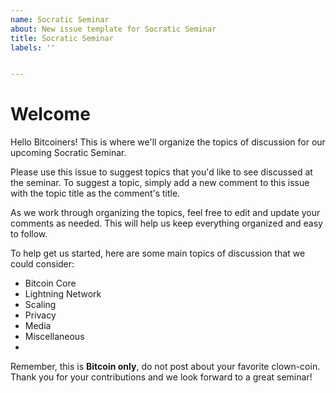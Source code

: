 ```yaml
---
name: Socratic Seminar
about: New issue template for Socratic Seminar
title: Socratic Seminar 
labels: ''


---
```


# Welcome

Hello Bitcoiners! This is where we'll organize the topics of discussion for our upcoming Socratic Seminar.

Please use this issue to suggest topics that you'd like to see discussed at the seminar. To suggest a topic, simply add a new comment to this issue with the topic title as the comment's title.

As we work through organizing the topics, feel free to edit and update your comments as needed. This will help us keep everything organized and easy to follow.

To help get us started, here are some main topics of discussion that we could consider:

- Bitcoin Core
- Lightning Network
- Scaling
- Privacy
- Media
- Miscellaneous
-
Remember, this is **Bitcoin only**, do not post about your favorite clown-coin.<br>
Thank you for your contributions and we look forward to a great seminar!

